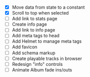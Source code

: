 - [x] Move data from state to a constant
- [x] Scroll to top when selected
- [ ] Add link to stats page
- [ ] Create info page
- [ ] Add link to info page
- [ ] Add meta tags to head
- [ ] Add Helmet to manage meta tags
- [ ] Add favicon
- [ ] Add schema markup
- [ ] Create playable tracks in browser
- [ ] Redesign "info" controls
- [ ] Animate Album fade ins/outs
